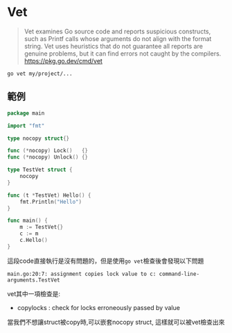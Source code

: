 # Vet
> Vet examines Go source code and reports suspicious constructs, such as Printf calls whose arguments do not align with the format string. Vet uses heuristics that do not guarantee all reports are genuine problems, but it can find errors not caught by the compilers.
https://pkg.go.dev/cmd/vet

```shell
go vet my/project/...
```

## 範例

```go
package main

import "fmt"

type nocopy struct{}

func (*nocopy) Lock()   {}
func (*nocopy) Unlock() {}

type TestVet struct {
	nocopy
}

func (t *TestVet) Hello() {
	fmt.Println("Hello")
}

func main() {
	m := TestVet{}
	c := m
	c.Hello()
}

```

這段code直接執行是沒有問題的，但是使用`go vet`檢查後會發現以下問題

```shell
main.go:20:7: assignment copies lock value to c: command-line-arguments.TestVet
```

vet其中一項檢查是:
- copylocks : check for locks erroneously passed by value
 
當我們不想讓struct被copy時,可以嵌套nocopy struct, 這樣就可以被vet檢查出來

